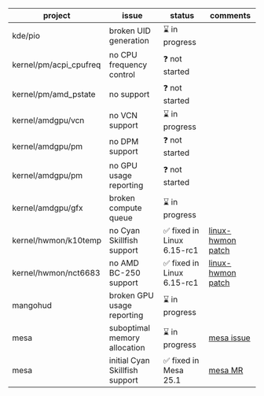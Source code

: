 | project                | issue                              | status                    | comments                                                                                                         |
|------------------------|------------------------------------|---------------------------|------------------------------------------------------------------------------------------------------------------|
| kde/pio                | broken UID generation              |⌛ in progress               |                                                                                                                  | 
| kernel/pm/acpi_cpufreq | no CPU frequency control           |❓ not started               |                                                                                                                  |    
| kernel/pm/amd_pstate   | no support                         |❓ not started               |                                                                                                                  |    
| kernel/amdgpu/vcn      | no VCN support                     |⌛ in progress               |                                                                                                                  |
| kernel/amdgpu/pm       | no DPM support                     |❓ not started               |                                                                                                                  |
| kernel/amdgpu/pm       | no GPU usage reporting             |❓ not started               |                                                                                                                  |
| kernel/amdgpu/gfx      | broken compute queue               |⌛ in progress               |                                                                                                                  |
| kernel/hwmon/k10temp   | no Cyan Skillfish support          |✅ fixed in Linux 6.15-rc1 | [linux-hwmon patch](https://lore.kernel.org/linux-hwmon/ac2fed74-2b68-4dec-a44b-2784e4bc346b@roeck-us.net/T/#t)  |
| kernel/hwmon/nct6683   | no AMD BC-250 support              |✅ fixed in Linux 6.15-rc1 | [linux-hwmon patch](https://lore.kernel.org/linux-hwmon/610dd1b9-c8f1-4ded-a1bb-108121b566d3@roeck-us.net/T/#t)  |
| mangohud               | broken GPU usage reporting         |⌛ in progress               |                                                                                                                  |                                                                                                                                                              |
| mesa                   | suboptimal memory allocation       |⌛ in progress               | [mesa issue](https://gitlab.freedesktop.org/mesa/mesa/-/issues/12713)                                            |
| mesa                   | initial Cyan Skillfish support     |✅ fixed in Mesa 25.1      | [mesa MR](https://gitlab.freedesktop.org/mesa/mesa/-/merge_requests/33116)                                       |
